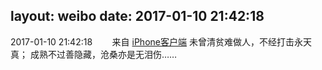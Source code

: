 layout: weibo
date: 2017-01-10 21:42:18
---
<meta name="referrer" content="no-referrer" />

2017-01-10 21:42:18  &nbsp;&nbsp;&nbsp;&nbsp;&nbsp;&nbsp; 来自 <a href="http://app.weibo.com/t/feed/9ksdit" rel="nofollow">iPhone客户端</a>
未曾清贫难做人，不经打击永天真；
成熟不过善隐藏，沧桑亦是无泪伤…… ​​​
